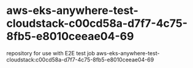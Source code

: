 # aws-eks-anywhere-test-cloudstack-c00cd58a-d7f7-4c75-8fb5-e8010ceeae04-69
repository for use with E2E test job aws-eks-anywhere-test-cloudstack:c00cd58a-d7f7-4c75-8fb5-e8010ceeae04-69
